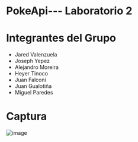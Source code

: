 # PokeApi--- Laboratorio 2

# Integrantes del Grupo
* Jared Valenzuela
* Joseph Yepez
* Alejandro Moreira
* Heyer Tinoco
* Juan Falconi
* Juan Gualotiña
* Miguel Paredes

# Captura 
![image](https://github.com/JuanPabloo890/Aplicaciones-Web/assets/119060037/0605e26f-5d8f-4df6-980f-0aff657d7532)
